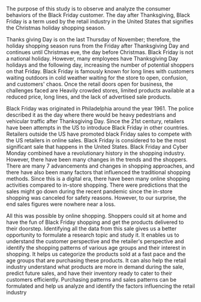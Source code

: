 The purpose of this study is to observe and analyze the consumer behaviors of the Black Friday customer. The day after Thanksgiving, Black Friday is a term used by the retail industry in the United States that signifies the Christmas holiday shopping season.

Thanks giving Day is on the last Thursday of November; therefore, the holiday shopping season runs from the Friday after Thanksgiving Day and continues until Christmas eve, the day before Christmas. Black Friday is not a national holiday. However, many employees have Thanksgiving Day holidays and the following day, increasing the number of potential shoppers on that Friday. Black Friday is famously known for long lines with customers waiting outdoors in cold weather waiting for the store to open, confusion, and customers' chaos. Once the retail doors open for business, the challenges faced are Heavily crowded stores, limited products available at a reduced price, long lines, and the lack of advertised sale products.
 
Black Friday was originated in Philadelphia around the year 1961. The police described it as the day where there would be heavy pedestrians and vehicular traffic after Thanksgiving Day. Since the 21st century, retailers have been attempts in the US to introduce Black Friday in other countries. Retailers outside the US have promoted black Friday sales to compete with the US retailers in online sales. Black Friday is considered to be the most significant sale that happens in the United States. Black Friday and Cyber Monday combined have a revolutionary history in the shopping industry. However, there have been many changes in the trends and the shoppers. There are many 7 advancements and changes in shopping approaches, and there have also been many factors that influenced the traditional shopping methods. Since this is a digital era, there have been many online shopping activities compared to in-store shopping. There were predictions that the sales might go down during the recent pandemic since the in-store shopping was canceled for safety reasons. However, to our surprise, the end sales figures were nowhere near a loss. 

All this was possible by online shopping. Shoppers could sit at home and have the fun of Black Friday shopping and get the products delivered to their doorstep. Identifying all the data from this sale gives us a better opportunity to formulate a research topic and study it. It enables us to understand the customer perspective and the retailer's perspective and identify the shopping patterns of various age groups and their interest in shopping. It helps us categorize the products sold at a fast pace and the age groups that are purchasing these products. It can also help the retail industry understand what products are more in demand during the sale, predict future sales, and have their inventory ready to cater to their customers efficiently. Purchasing patterns and sales patterns can be formulated and help us analyze and identify the factors influencing the retail industry
